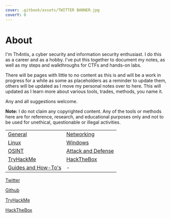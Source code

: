 ```yaml
---
cover: .gitbook/assets/TWITTER BANNER.jpg
coverY: 0
---
```


# About

I'm Th4ntis, a cyber security and information security enthusiast. I do this as a career and as a hobby. I've put this together to document my notes, as well as my steps and walkthroughs for CTFs and hands-on labs.&#x20;

There will be pages with little to no content as this is and will be a work in progress for a while as some as placeholders as a reminder to update them, others will be updated as I move my personal notes over to here. This will updated as I learn more about various tools, trades, methods, you name it.

Any and all suggestions welcome.

**Note:** I do not claim any copyrighted content. Any of the tools or methods here are for reference, research, and educational purposes only and not to be used for unethical, questionable or illegal activities.

|                                                     |                                                   |
| --------------------------------------------------- | ------------------------------------------------- |
| [General](general/general-info/)                    | [Networking](general/networking/)                 |
| [Linux](general/linux/)                             | [Windows](general/windows/)                       |
| [OSINT](general/osint/)                             | [Attack and Defense](general/attack-and-defense/) |
| [TryHackMe](personal/tryhackme/)                    | [HackTheBox](personal/hackthebox/)                |
| [Guides and How-To's](personal/guides-and-how-tos/) | -                                                 |



[Twitter](https://twitter.com/Th4ntis)

[Github](https://github.com/Th4ntis)

[TryHackMe](https://tryhackme.com/p/th4ntis)

[HackTheBox](https://app.hackthebox.com/profile/274909)

